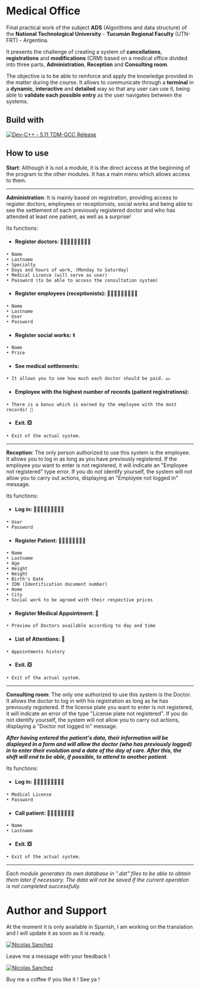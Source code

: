 # Medical Office


Final practical work of the subject **ADS** (Algorithms and data structure) of the **National Technological University** - **Tucumán Regional Faculty** (UTN-FRT) - Argentina.

It presents the challenge of creating a system of **cancellations**, **registrations** and **modifications** (CRM) based on a medical office divided into three parts, **Administration**, **Reception** and **Consulting room**.

The objective is to be able to reinforce and apply the knowledge provided in the matter during the course.
It allows to communicate through a **terminal** in a **dynamic**, **interactive** and **detailed** way so that any user can use it, being able to **validate each possible entry** as the user navigates between the systems.

## Build with
[![Dev-C++ - 5.11 TDM-GCC Release](https://img.shields.io/badge/Dev--C%2B%2B-5.11_TDM--GCC_Release-117ACA?style=for-the-badge&logo=C%2B%2B&logoColor=%23117ACA)](https://www.bloodshed.net/)

## How to use

**Start**:
Although it is not a module, it is the direct access at the beginning of the program to the other modules. It has a main menu which allows access to them.

***

**Administration**:
It is mainly based on registration, providing access to register doctors, employees or receptionists, social works and being able to see the settlement of each previously registered doctor and who has attended at least one patient, as well as a surprise!

Its functions:

   - #### Register doctors: 👩🏻‍⚕️🧑🏻‍⚕️👨🏻‍⚕️

    • Name
    • Lastname
    • Specialty
    • Days and hours of work, (Monday to Saturday)
    • Medical Licence (will serve as user)
    • Password (to be able to access the consultation system)

   - #### Register employees (receptionists): 👩🏻‍🔬🧑🏻‍🔬👨🏻‍🔬

    • Name
    • Lastname
    • User
    • Password

   - #### Register social works: ⚕️

    • Name
    • Price

   - #### See medical settlements:

    • It allows you to see how much each doctor should be paid. 💵

   - #### Employee with the highest number of records (patient registrations):

    • There is a bonus which is earned by the employee with the most records! 🥳

   - #### Exit. ❎

    • Exit of the actual system.

***

**Reception**:
The only person authorized to use this system is the employee. It allows you to log in as long as you have previously registered.
If the employee you want to enter is not registered, it will indicate an "Employee not registered" type error.
If you do not identify yourself, the system will not allow you to carry out actions, displaying an "Employee not logged in" message.

Its functions: 

   - #### Log in: 👩🏻‍🔬🧑🏻‍🔬👨🏻‍🔬

    • User
    • Password

   - #### Register Patient: 🙍🏻‍♀️🙍🏻🙍🏻‍♂️

    • Name
    • Lastname
    • Age
    • Height
    • Weight
    • Birth's Date
    • IDN (Identification document number)
    • Home
    • City
    • Social work to be agreed with their respective prices

   - #### Register Medical Appointment: 📝

    • Preview of Doctors available according to day and time

   - #### List of Attentions: 📅

    • Appointments history

   - #### Exit. ❎

    • Exit of the actual system.

***

**Consulting room**:
The only one authorized to use this system is the Doctor. It allows the doctor to log in with his registration as long as he has previously registered.
If the license plate you want to enter is not registered, it will indicate an error of the type "License plate not registered".
If you do not identify yourself, the system will not allow you to carry out actions, displaying a "Doctor not logged in" message.

***After having entered the patient's data, their information will be displayed in a form and will allow the doctor (who has previously logged) in to enter their evolution and a date of the day of care. After this, the shift will end to be able, if possible, to attend to another patient***.

Its functions:

   - #### Log in: 👩🏻‍⚕️🧑🏻‍⚕️👨🏻‍⚕️

    • Medical License
    • Password

   - #### Call patient: 🙍🏻‍♀️🙍🏻🙍🏻‍♂️

    • Name
    • Lastname

   - #### Exit. ❎

    • Exit of the actual system.

***


*Each module generates its own database in ".dat" files to be able to obtain them later if necessary.
The data will not be saved if the current operation is not completed successfully.*

# Author and Support

At the moment it is only available in Spanish, I am working on the translation and I will update it as soon as it is ready.

[![Nicolas Sanchez](https://img.shields.io/badge/Nicolas_Sanchez-0A66C2?style=for-the-badge&logo=LinkedIn&logoColor=white)](https://www.linkedin.com/in/nirsanchez/)

Leave me a message with your feedback !

[![Nicolas Sanchez](https://img.shields.io/badge/Nicolas_Sanchez-00457C?style=for-the-badge&logo=PayPal&logoColor=white)](https://www.linkedin.com/in/nirsanchez/)

Buy me a coffee if you like it ! See ya !